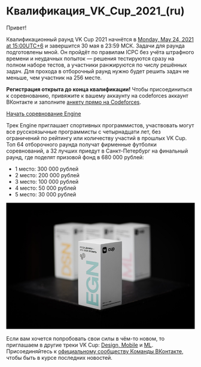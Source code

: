# Квалификация_VK_Cup_2021_(ru)

Привет! 

Квалификационный раунд VK Cup 2021 начнётся в [Monday, May 24, 2021 at 15:00UTC+6](https://codeforces.com/https://www.timeanddate.com/worldclock/fixedtime.html?day=24&month=5&year=2021&hour=12&min=0&sec=0&p1=166) и завершится 30 мая в 23:59 МСК. Задачи для раунда подготовлены мной. Он пройдёт по правилам ICPC без учёта штрафного времени и неудачных попыток — решения тестируются сразу на полном наборе тестов, а участники ранжируются по числу решённых задач. Для прохода в отборочный раунд нужно будет решить задач не меньше, чем участник на 256 месте.

**Регистрация открыта до конца квалификации!** Чтобы присоединиться к соревнованию, привяжите к вашему аккаунту на codeforces аккаунт ВКонтакте и заполните [анкету прямо на Codeforces](https://codeforces.com/vkcup2021/apply).

[Начать соревнование Engine](https://codeforces.com/contests/1531)

Трек Engine приглашает спортивных программистов, участвовать могут все русскоязычные программисты с четырнадцати лет, без ограничений по рейтингу или количеству участий в прошлых VK Cup. Топ 64 отборочного раунда получат фирменные футболки соревнований, а 32 лучших приедут в Санкт-Петербург на финальный раунд, где поделят призовой фонд в 680 000 рублей:

 * 1 место: 300 000 рублей
* 2 место: 200 000 рублей
* 3 место: 100 000 рублей
* 4 место: 50 000 рублей
* 5 место: 30 000 рублей

![ ](images/55ce7d86db77e952925da134127cc8562ac66617.jpg)

Если вам хочется попробовать свои силы в чём-то новом, то приглашаем в другие треки VK Cup: [Design, Mobile](https://codeforces.com/https://vk.cc/cup) и [ML](https://codeforces.com/https://cups.mail.ru/ru/contests/vkcup2021). Присоединяйтесь к [официальному сообществу Команды ВКонтакте](https://codeforces.com/http://vk.com/vkteam), чтобы быть в курсе последних новостей.

